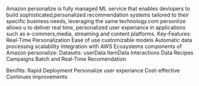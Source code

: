 Amazon personalize is fully managed ML service that enables devlopers to build sophisticated,personalized recommendation systems tailored to their specific business needs, leveraging the same technology.com personlize allows u to deliver real time, personalized user experiance in applications such as e-commers,media, streaming and content platforms.
Key-Features:
  Real-Time Personalization
  Ease of use
  customizable models
  Automatic data processing
  scalability
  Integration with AWS Ecosystems
  components of Amazon personalize:
  Datasets:
    userData
    ItemData
    Interactions Data
  Recipes
  Campaigns
  Batch and Real-Time Recomendation

Benifits:
Rapid Deployment
Personalize user experiance
Cost-effective
Continues improvements


